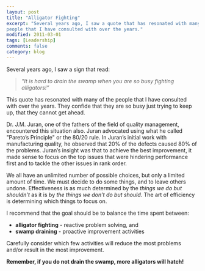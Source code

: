 ```yaml
---
layout: post
title: "Alligator Fighting"
excerpt: "Several years ago, I saw a quote that has resonated with many of the
people that I have consulted with over the years."
modified: 2011-03-01
tags: [Leadership]
comments: false
category: blog
---
```


Several years ago, I saw a sign that read:

> _"It is hard to drain the swamp when you are so busy fighting
alligators!”_

This quote has resonated with many of the people that I have consulted with
over the years. They confide that they are so busy just trying to keep up, that
they cannot get ahead.

Dr. J.M. Juran, one of the fathers of the field of quality management,
encountered this situation also. Juran advocated using what he called
"Pareto’s Principle" or the 80/20 rule. In Juran’s initial work with
manufacturing quality, he observed that 20% of the defects caused 80% of the
problems. Juran’s insight was that to achieve the best improvement, it made
sense to focus on the top issues that were hindering performance first and to
tackle the other issues in rank order.

We all have an unlimited number of possible choices, but only a limited amount
of time. We must decide to do some things, and to leave others undone.
Effectiveness is as much determined by the _things we do but shouldn’t_ as it
is by _the things we don’t do but should._ The art of efficiency is
determining which things to focus on.

I recommend that the goal should be to balance the time spent between:

* **alligator fighting** - reactive problem solving, and
* **swamp draining** - proactive improvement activities

Carefully consider which few activities will reduce the most problems and/or
result in the most improvement.

**Remember, if you do not drain the swamp, more alligators will hatch!**
